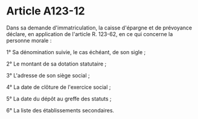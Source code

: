 # Article A123-12

Dans sa demande d'immatriculation, la caisse d'épargne et de prévoyance déclare, en application de l'article R. 123-62, en ce qui concerne la personne morale :

1° Sa dénomination suivie, le cas échéant, de son sigle ;

2° Le montant de sa dotation statutaire ;

3° L'adresse de son siège social ;

4° La date de clôture de l'exercice social ;

5° La date du dépôt au greffe des statuts ;

6° La liste des établissements secondaires.

